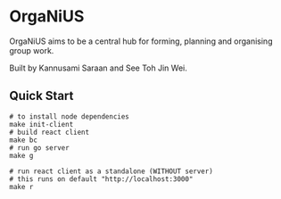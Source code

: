 # OrgaNiUS

OrgaNiUS aims to be a central hub for forming, planning and organising group work.

Built by Kannusami Saraan and See Toh Jin Wei.

## Quick Start

```shell
# to install node dependencies
make init-client
# build react client
make bc
# run go server
make g

# run react client as a standalone (WITHOUT server)
# this runs on default "http://localhost:3000"
make r
```
